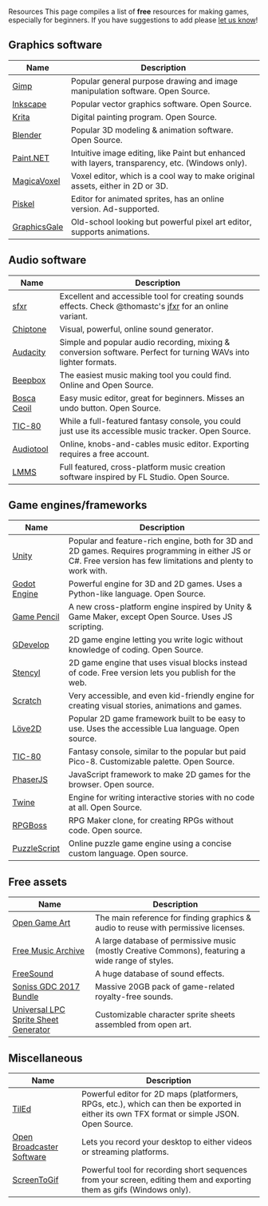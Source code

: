 Resources
This page compiles a list of **free** resources for making games, especially for beginners. If you have suggestions to add please [let us know](https://docs.google.com/forms/d/e/1FAIpQLScjMwNehfQBGKvsMEE2VYuH_9WbbNb2hZ3F1dIC_UPy9c294w/viewform)!

## <a name="graphics"></a>Graphics software

| Name | Description |
| -------- | -------- |
| [Gimp](https://www.gimp.org)  | Popular general purpose drawing and image manipulation software. Open Source. |
| [Inkscape](https://inkscape.org)  | Popular vector graphics software. Open Source. |
| [Krita](https://krita.org)  | Digital painting program. Open Source. |
| [Blender](http://www.blender.org/)  | Popular 3D modeling & animation software. Open Source. |
| [Paint.NET](https://www.getpaint.net/)  | Intuitive image editing, like Paint but enhanced with layers, transparency, etc. (Windows only). |
| [MagicaVoxel](https://ephtracy.github.io/)  | Voxel editor, which is a cool way to make original assets, either in 2D or 3D. |
| [Piskel](http://www.piskelapp.com/) | Editor for animated sprites, has an online version. Ad-supported. |
| [GraphicsGale](https://graphicsgale.com/)  | Old-school looking but powerful pixel art editor, supports animations. |


## <a name="audio"></a>Audio software

| Name | Description |
| -------- | -------- |
| [sfxr](http://www.drpetter.se/project_sfxr.html)  | Excellent and accessible tool for creating sounds effects. Check @thomastc's [jfxr](https://jfxr.frozenfractal.com) for an online variant. |
| [Chiptone](http://sfbgames.com/chiptone/)  | Visual, powerful, online sound generator. |
| [Audacity](http://audacity.sourceforge.net/)  | Simple and popular audio recording, mixing & conversion software. Perfect for turning WAVs into lighter formats.|
| [Beepbox](http://www.beepbox.co) | The easiest music making tool you could find. Online and Open Source. |
| [Bosca Ceoil](http://boscaceoil.net/) | Easy music editor, great for beginners. Misses an undo button. Open Source. |
| [TIC-80](https://tic.computer/) | While a full-featured fantasy console, you could just use its accessible music tracker. Open Source.|
| [Audiotool](https://www.audiotool.com)  | Online, knobs-and-cables music editor. Exporting requires a free account. |
| [LMMS](http://alternativeto.net/software/lmms/)  | Full featured, cross-platform music creation software inspired by FL Studio. Open Source. |

## <a name="engines"></a>Game engines/frameworks

| Name | Description |
| -------- | -------- |
| [Unity](https://unity3d.com)  | Popular and feature-rich engine, both for 3D and 2D games. Requires programming in either JS or C#. Free version has few limitations and plenty to work with. |
| [Godot Engine](https://godotengine.org/)  | Powerful engine for 3D and 2D games. Uses a Python-like language. Open Source. |
| [Game Pencil](http://gamepencil.pawbyte.com/) | A new cross-platform engine inspired by Unity & Game Maker, except Open Source. Uses JS scripting. |
| [GDevelop](http://www.compilgames.net) | 2D game engine letting you write logic without knowledge of coding. Open Source. |
| [Stencyl](http://www.stencyl.com/) | 2D game engine that uses visual blocks instead of code. Free version lets you publish for the web. |
| [Scratch](https://scratch.mit.edu/) | Very accessible, and even kid-friendly engine for creating visual stories, animations and games. |
| [Löve2D](https://love2d.org) | Popular 2D game framework built to be easy to use. Uses the accessible Lua language. Open source. |
| [TIC-80](https://tic.computer/) | Fantasy console, similar to the popular but paid Pico-8. Customizable palette. Open Source.|
| [PhaserJS](https://phaser.io) | JavaScript framework to make 2D games for the browser. Open source. |
| [Twine](https://twinery.org) | Engine for writing interactive stories with no code at all. Open Source. |
| [RPGBoss](http://rpgboss.com/) | RPG Maker clone, for creating RPGs without code. Open source. |
| [PuzzleScript](https://www.puzzlescript.net/) | Online puzzle game engine using a concise custom language. Open source. |

## <a name="assets"></a>Free assets

| Name | Description |
| -------- | -------- |
| [Open Game Art](https://opengameart.org)  | The main reference for finding graphics & audio to reuse with permissive licenses. |
| [Free Music Archive](http://freemusicarchive.org)  | A large database of permissive music (mostly Creative Commons), featuring a wide range of styles. |
| [FreeSound](http://freesound.org/)  | A huge database of sound effects. |
| [Soniss GDC 2017 Bundle](https://sonniss.com/gameaudiogdc2017/) | Massive 20GB pack of game-related royalty-free sounds. |
| [Universal LPC Sprite Sheet Generator](http://gaurav.munjal.us/Universal-LPC-Spritesheet-Character-Generator/) | Customizable character sprite sheets assembled from open art. |  


## <a name="misc"></a>Miscellaneous

| Name | Description |
| -------- | -------- |
| [TilEd](http://www.mapeditor.org/)  | Powerful editor for 2D maps (platformers, RPGs, etc.), which can then be exported in either its own TFX format or simple JSON. Open Source. |
| [Open Broadcaster Software](https://obsproject.com)  | Lets you record your desktop to either videos or streaming platforms. |
| [ScreenToGif](http://www.screentogif.com)  | Powerful tool for recording short sequences from your screen, editing them and exporting them as gifs (Windows only). |
